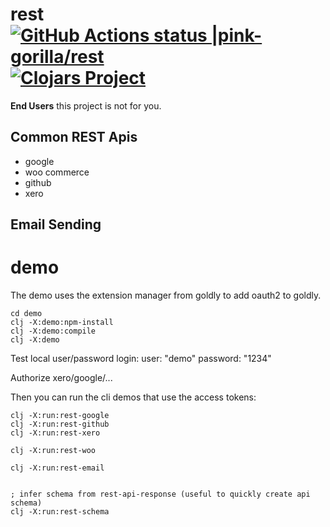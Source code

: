 # rest [![GitHub Actions status |pink-gorilla/rest](https://github.com/pink-gorilla/rest/workflows/CI/badge.svg)](https://github.com/pink-gorilla/rest/actions?workflow=CI)[![Clojars Project](https://img.shields.io/clojars/v/org.pinkgorilla/rest.svg)](https://clojars.org/org.pinkgorilla/rest)

**End Users** this project is not for you.


## Common REST Apis
- google
- woo commerce
- github
- xero

## Email Sending


# demo

The demo uses the extension manager from goldly to add oauth2 to goldly.

```
cd demo
clj -X:demo:npm-install
clj -X:demo:compile
clj -X:demo
```

Test local user/password login: user: "demo" password: "1234"

Authorize xero/google/...

Then you can run the cli demos that use the access tokens:

```
clj -X:run:rest-google
clj -X:run:rest-github
clj -X:run:rest-xero

clj -X:run:rest-woo

clj -X:run:rest-email


; infer schema from rest-api-response (useful to quickly create api schema)
clj -X:run:rest-schema


```
